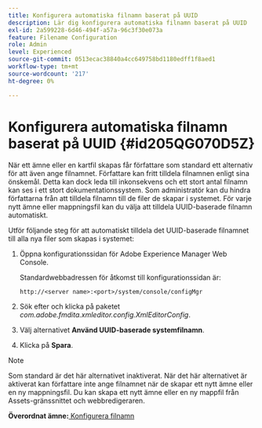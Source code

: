 ```yaml
---
title: Konfigurera automatiska filnamn baserat på UUID
description: Lär dig konfigurera automatiska filnamn baserat på UUID
exl-id: 2a599228-6d46-494f-a57a-96c3f30e073a
feature: Filename Configuration
role: Admin
level: Experienced
source-git-commit: 0513ecac38840a4cc649758bd1180edff1f8aed1
workflow-type: tm+mt
source-wordcount: '217'
ht-degree: 0%

---
```


# Konfigurera automatiska filnamn baserat på UUID {#id205QG070D5Z}

När ett ämne eller en kartfil skapas får författare som standard ett alternativ för att även ange filnamnet. Författare kan fritt tilldela filnamnen enligt sina önskemål. Detta kan dock leda till inkonsekvens och ett stort antal filnamn kan ses i ett stort dokumentationssystem. Som administratör kan du hindra författarna från att tilldela filnamn till de filer de skapar i systemet. För varje nytt ämne eller mappningsfil kan du välja att tilldela UUID-baserade filnamn automatiskt.

Utför följande steg för att automatiskt tilldela det UUID-baserade filnamnet till alla nya filer som skapas i systemet:

1. Öppna konfigurationssidan för Adobe Experience Manager Web Console.

   Standardwebbadressen för åtkomst till konfigurationssidan är:

   ```http
   http://<server name>:<port>/system/console/configMgr
   ```

1. Sök efter och klicka på paketet *com.adobe.fmdita.xmleditor.config.XmlEditorConfig*.

1. Välj alternativet **Använd UUID-baserade systemfilnamn**.

1. Klicka på **Spara**.


>[!NOTE]
>
> Som standard är det här alternativet inaktiverat. När det här alternativet är aktiverat kan författare inte ange filnamnet när de skapar ett nytt ämne eller en ny mappningsfil. Du kan skapa ett nytt ämne eller en ny mappfil från Assets-gränssnittet och webbredigeraren.

**Överordnat ämne:**[ Konfigurera filnamn](conf-file-names.md)

